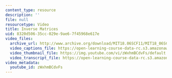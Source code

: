 ```yaml
---
content_type: resource
description: ''
file: null
resourcetype: Video
title: Inverse Matrices
uid: 8320d506-35cc-029e-9ae6-7f45968e617e
video_files:
  archive_url: http://www.archive.org/download/MIT18.06SCF11/MIT18_06SC_110526_A1_300k.mp4
  video_captions_file: https://open-learning-course-data-rc.s3.amazonaws.com/18-06sc-linear-algebra-fall-2011/002ff64fe1b75d1d8b6b7ccbfe3f3d83_zWxhmBCdvFs.vtt
  video_thumbnail_file: https://img.youtube.com/vi/zWxhmBCdvFs/default.jpg
  video_transcript_file: https://open-learning-course-data-rc.s3.amazonaws.com/18-06sc-linear-algebra-fall-2011/f9354bd85c6f923d33f8e8129e30c094_zWxhmBCdvFs.pdf
video_metadata:
  youtube_id: zWxhmBCdvFs
---
```

